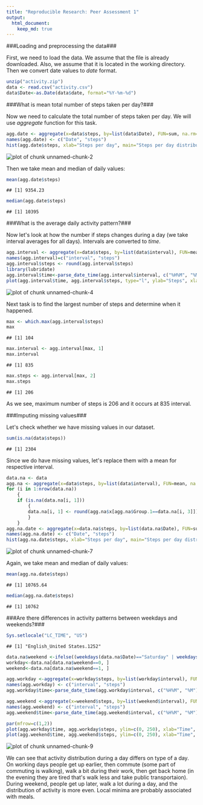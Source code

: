 ```yaml
---
title: "Reproducible Research: Peer Assessment 1"
output: 
  html_document:
    keep_md: true
---
```


###Loading and preprocessing the data###

First, we need to load the data. We assume that the file is already downloaded. Also, we assume that it is located in the working directory. Then we convert date values to *date* format.


```r
unzip("activity.zip")
data <- read.csv("activity.csv")
data$Date<-as.Date(data$date, format="%Y-%m-%d")
```

###What is mean total number of steps taken per day?###

Now we need to calculate the total number of steps taken per day. We will use *aggregate* function for this task.


```r
agg.date <- aggregate(x=data$steps, by=list(data$Date), FUN=sum, na.rm=TRUE)
names(agg.date) <- c("Date", "steps")
hist(agg.date$steps, xlab="Steps per day", main="Steps per day distribution")
```

![plot of chunk unnamed-chunk-2](figure/unnamed-chunk-2-1.png) 

Then we take mean and median of daily values:


```r
mean(agg.date$steps)
```

```
## [1] 9354.23
```

```r
median(agg.date$steps)
```

```
## [1] 10395
```

###What is the average daily activity pattern?###

Now let's look at how the number if steps changes during a day (we take interval averages for all days). Intervals are converted to *time*. 


```r
agg.interval <- aggregate(x=data$steps, by=list(data$interval), FUN=mean, na.rm=TRUE)
names(agg.interval)=c("interval", "steps")
agg.interval$steps <- round(agg.interval$steps)
library(lubridate)
agg.interval$time<-parse_date_time(agg.interval$interval, c("%H%M", "%M"))
plot(agg.interval$time, agg.interval$steps, type="l", ylab="Steps", xlab="Time", main="Average daily activity pattern")
```

![plot of chunk unnamed-chunk-4](figure/unnamed-chunk-4-1.png) 

Next task is to find the largest number of steps and determine when it happened.


```r
max <- which.max(agg.interval$steps)
max
```

```
## [1] 104
```

```r
max.interval <- agg.interval[max, 1]
max.interval
```

```
## [1] 835
```

```r
max.steps <- agg.interval[max, 2]
max.steps
```

```
## [1] 206
```

As we see, maximum number of steps is 206 and it occurs at 835 interval.

###Imputing missing values###

Let's check whether we have missing values in our dataset.


```r
sum(is.na(data$steps))
```

```
## [1] 2304
```

Since we do have missing values, let's replace them with a mean for respective interval.


```r
data.na <- data
agg.na <- aggregate(x=data$steps, by=list(data$interval), FUN=mean, na.rm=TRUE)
for (i in 1:nrow(data.na))
    {
    if (is.na(data.na[i, 1]))
        {
        data.na[i, 1] <- round(agg.na$x[agg.na$Group.1==data.na[i, 3]])    
        }
    }
agg.na.date <- aggregate(x=data.na$steps, by=list(data.na$Date), FUN=sum)
names(agg.na.date) <- c("Date", "steps")
hist(agg.na.date$steps, xlab="Steps per day", main="Steps per day distribution (no NAs)")
```

![plot of chunk unnamed-chunk-7](figure/unnamed-chunk-7-1.png) 

Again, we take mean and median of daily values:


```r
mean(agg.na.date$steps)
```

```
## [1] 10765.64
```

```r
median(agg.na.date$steps)
```

```
## [1] 10762
```

###Are there differences in activity patterns between weekdays and weekends?###


```r
Sys.setlocale("LC_TIME", "US") 
```

```
## [1] "English_United States.1252"
```

```r
data.na$weekend <-ifelse((weekdays(data.na$Date)=="Saturday" | weekdays(data.na$Date)=="Sunday"), 1, 0)
workday<-data.na[data.na$weekend==0, ]
weekend<-data.na[data.na$weekend==1, ]

agg.workday <-aggregate(x=workday$steps, by=list(workday$interval), FUN=mean)
names(agg.workday) <- c("interval", "steps")
agg.workday$time<-parse_date_time(agg.workday$interval, c("%H%M", "%M"))

agg.weekend <-aggregate(x=weekend$steps, by=list(weekend$interval), FUN=mean)
names(agg.weekend) <- c("interval", "steps")
agg.weekend$time<-parse_date_time(agg.weekend$interval, c("%H%M", "%M"))

par(mfrow=c(1,2))
plot(agg.workday$time, agg.workday$steps, ylim=c(0, 250), xlab="Time", ylab="Steps", main="Working days")
plot(agg.weekend$time, agg.weekend$steps, ylim=c(0, 250), xlab="Time", ylab="Steps", main="Weekend")
```

![plot of chunk unnamed-chunk-9](figure/unnamed-chunk-9-1.png) 

We can see that activity distribution during a day differs on type of a day. On working days people get up earlier, then commute (some part of commuting is walking), walk a bit during their work, then get back home (in the evening they are tired that's walk less and take public transportaion). During weekend, people get up later, walk a lot during a day, and the distribution of activity is more even. Local minima are probably associated with meals.   
